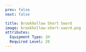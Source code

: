 ```yaml
---
prev: false
next: false

title: Brookhollow Short Sword
image: brookhollow-short-sword.png
attributes:
  Equipment Type: 1H
  Required Level: 20
---
```


<MyItemComponent :item=$frontmatter />

